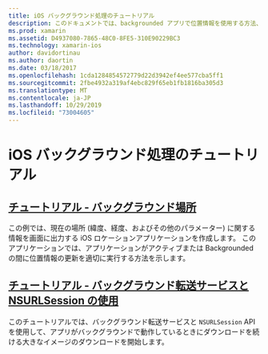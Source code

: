 ```yaml
---
title: iOS バックグラウンド処理のチュートリアル
description: このドキュメントでは、backgrounded アプリで位置情報を使用する方法、およびバックグラウンド転送サービスと Nq&a Lsession の使用方法を示すチュートリアルにリンクしています。
ms.prod: xamarin
ms.assetid: D4937080-7865-48C0-8FE5-310E90229BC3
ms.technology: xamarin-ios
author: davidortinau
ms.author: daortin
ms.date: 03/18/2017
ms.openlocfilehash: 1cda1284854572779d22d3942ef4ee577cba5ff1
ms.sourcegitcommit: 2fbe4932a319af4ebc829f65eb1fb1816ba305d3
ms.translationtype: MT
ms.contentlocale: ja-JP
ms.lasthandoff: 10/29/2019
ms.locfileid: "73004605"
---
```

# <a name="ios-backgrounding-walkthroughs"></a>iOS バックグラウンド処理のチュートリアル

## <a name="walkthrough---using-background-locationiosapp-fundamentalsbackgroundingios-backgrounding-walkthroughslocation-walkthroughmd"></a>[チュートリアル - バックグラウンド場所](~/ios/app-fundamentals/backgrounding/ios-backgrounding-walkthroughs/location-walkthrough.md)

この例では、現在の場所 (緯度、経度、およびその他のパラメーター) に関する情報を画面に出力する iOS ロケーションアプリケーションを作成します。 このアプリケーションでは、アプリケーションがアクティブまたは Backgrounded の間に位置情報の更新を適切に実行する方法を示します。

## <a name="walkthrough---using-background-transfer-service-and-nsurlsessioniosapp-fundamentalsbackgroundingios-backgrounding-walkthroughsbackground-transfer-walkthroughmd"></a>[チュートリアル - バックグラウンド転送サービスと NSURLSession の使用](~/ios/app-fundamentals/backgrounding/ios-backgrounding-walkthroughs/background-transfer-walkthrough.md)

このチュートリアルでは、バックグラウンド転送サービスと `NSURLSession` API を使用して、アプリがバックグラウンドで動作しているときにダウンロードを続ける大きなイメージのダウンロードを開始します。
